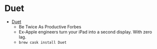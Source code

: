 # Duet
- [Duet](https://www.duetdisplay.com/)
  -  Be Twice As Productive Forbes
  - Ex-Apple engineers turn your iPad into a second display. With zero lag.
  - `brew cask install Duet`
